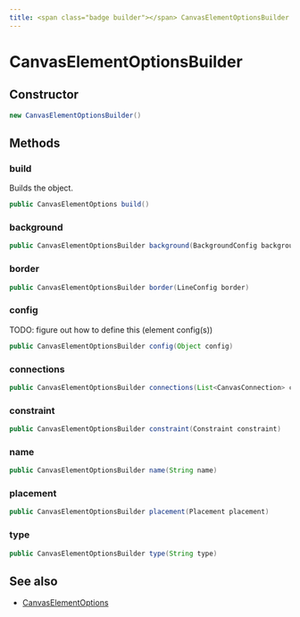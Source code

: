 ```yaml
---
title: <span class="badge builder"></span> CanvasElementOptionsBuilder
---
```

# <span class="badge builder"></span> CanvasElementOptionsBuilder

## Constructor

```java
new CanvasElementOptionsBuilder()
```
## Methods

### <span class="badge object-method"></span> build

Builds the object.

```java
public CanvasElementOptions build()
```

### <span class="badge object-method"></span> background

```java
public CanvasElementOptionsBuilder background(BackgroundConfig background)
```

### <span class="badge object-method"></span> border

```java
public CanvasElementOptionsBuilder border(LineConfig border)
```

### <span class="badge object-method"></span> config

TODO: figure out how to define this (element config(s))

```java
public CanvasElementOptionsBuilder config(Object config)
```

### <span class="badge object-method"></span> connections

```java
public CanvasElementOptionsBuilder connections(List<CanvasConnection> connections)
```

### <span class="badge object-method"></span> constraint

```java
public CanvasElementOptionsBuilder constraint(Constraint constraint)
```

### <span class="badge object-method"></span> name

```java
public CanvasElementOptionsBuilder name(String name)
```

### <span class="badge object-method"></span> placement

```java
public CanvasElementOptionsBuilder placement(Placement placement)
```

### <span class="badge object-method"></span> type

```java
public CanvasElementOptionsBuilder type(String type)
```

## See also

 * <span class="badge object-type-class"></span> [CanvasElementOptions](./object-CanvasElementOptions.md)
